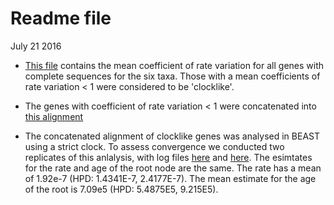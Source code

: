 # Readme file

July 21 2016

- [This file](https://github.com/sebastianduchene/adna_dat/blob/master/summarise_coefVar.csv) contains the mean coefficient of rate variation for all genes with complete sequences for the six taxa. Those with a mean coefficients of rate variation < 1 were considered to be 'clocklike'.

- The genes with coefficient of rate variation < 1 were concatenated into [this alignment](https://raw.githubusercontent.com/sebastianduchene/adna_dat/master/concat_clock_genes.fasta)

- The concatenated alignment of clocklike genes was analysed in BEAST using a strict clock. To assess convergence we conducted two replicates of this anlalysis, with log files [here](https://github.com/sebastianduchene/adna_dat/blob/master/concat_clock_genes_replicate1.log) and [here](https://github.com/sebastianduchene/adna_dat/blob/master/concat_clock_genes_replicate2.log). The esimtates for the rate and age of the root node are the same. The rate has a mean of 1.92e-7 (HPD: 1.4341E-7, 2.4177E-7). The mean estimate for the age of the root is 7.09e5 (HPD: 5.4875E5, 9.215E5).

